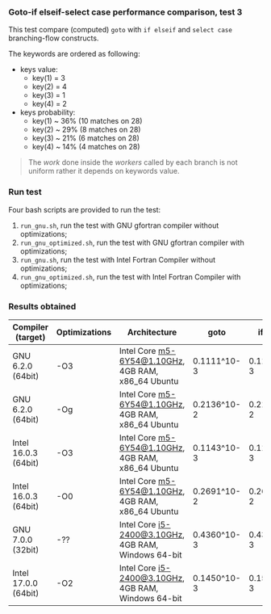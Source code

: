 ### Goto-if elseif-select case performance comparison, test 3

This test compare (computed) `goto` with `if elseif` and `select case` branching-flow constructs.

The keywords are ordered as following:

+ keys value:
  + key(1) = 3
  + key(2) = 4
  + key(3) = 1
  + key(4) = 2
+ keys probability:
  + key(1) ~ 36% (10 matches on 28)
  + key(2) ~ 29% (8  matches on 28)
  + key(3) ~ 21% (6  matches on 28)
  + key(4) ~ 14% (4  matches on 28)

> The *work* done inside the *workers* called by each branch is not uniform rather it depends on keywords value.

### Run test

Four bash scripts are provided to run the test:

1. `run_gnu.sh`, run the test with GNU gfortran compiler without optimizations;
2. `run_gnu_optimized.sh`, run the test with GNU gfortran compiler with optimizations;
3. `run_gnu.sh`, run the test with Intel Fortran Compiler without optimizations;
4. `run_gnu_optimized.sh`, run the test with Intel Fortran Compiler with optimizations;

### Results obtained

|Compiler (target)    |Optimizations|Architecture                                       | goto      | if elseif | select case |
|---------------------|-------------|---------------------------------------------------|-----------|-----------|-------------|
| GNU 6.2.0 (64bit)   | -O3         |Intel Core m5-6Y54@1.10GHz, 4GB RAM, x86_64 Ubuntu |0.1111^10-3|0.1111^10-3|0.1111 ^10-3 |
| GNU 6.2.0 (64bit)   | -Og         |Intel Core m5-6Y54@1.10GHz, 4GB RAM, x86_64 Ubuntu |0.2136^10-2|0.2135^10-2|0.2137 ^10-2 |
| Intel 16.0.3 (64bit)| -O3         |Intel Core m5-6Y54@1.10GHz, 4GB RAM, x86_64 Ubuntu |0.1143^10-3|0.1143^10-3|0.1154 ^10-3 |
| Intel 16.0.3 (64bit)| -O0         |Intel Core m5-6Y54@1.10GHz, 4GB RAM, x86_64 Ubuntu |0.2691^10-2|0.2691^10-2|0.2691 ^10-2 |
| GNU 7.0.0 (32bit)   | -??         |Intel Core i5-2400@3.10GHz, 4GB RAM, Windows 64-bit|0.4360^10-3|0.4358^10-3|0.4359 ^10-3 |
| Intel 17.0.0 (64bit)| -O2         |Intel Core i5-2400@3.10GHz, 4GB RAM, Windows 64-bit|0.1450^10-3|0.1506^10-3|0.1443 ^10-3 |
